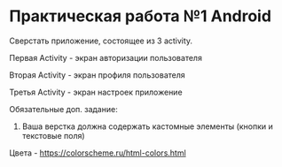 # Практическая работа №1 Android

Сверстать приложение, состоящее из 3 activity.

Первая Activity - экран авторизации пользователя

Вторая Activity - экран профиля пользователя

Третья Activity - экран настроек приложение

Обязательные доп. задание:

1) Ваша верстка должна содержать кастомные элементы (кнопки и текстовые поля)

Цвета - https://colorscheme.ru/html-colors.html
